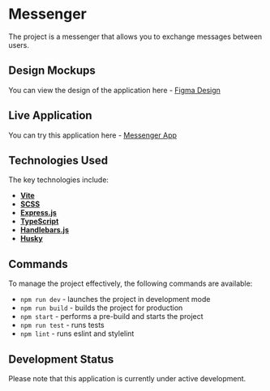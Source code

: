 # Messenger
The project is a messenger that allows you to exchange messages between users.

## Design Mockups
You can view the design of the application here - [Figma Design](https://www.figma.com/file/xfAVIutsi8BjZiuCPgpHxC/Chat_external_link?type=design&mode=design&t=SRZHPtClDfLOcBxf-1)

## Live Application
You can try this application here - [Messenger App](https://messenger-r.netlify.app/)

## Technologies Used
The key technologies include:
- [**Vite**](https://vitejs.dev/)
- [**SCSS**](https://sass-lang.com/)
- [**Express.js**](https://expressjs.com/)
- [**TypeScript**](https://www.typescriptlang.org/)
- [**Handlebars.js**](https://handlebarsjs.com/)
- [**Husky**](https://typicode.github.io/husky/)

## Commands
To manage the project effectively, the following commands are available:
- `npm run dev` - launches the project in development mode
- `npm run build` - builds the project for production
- `npm start` - performs a pre-build and starts the project
- `npm run test` - runs tests
- `npm lint` - runs eslint and stylelint

## Development Status
Please note that this application is currently under active development.
